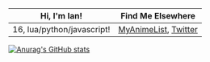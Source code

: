 | Hi, I'm Ian!               | Find Me Elsewhere                                                                           |
|----------------------------|---------------------------------------------------------------------------------------------|
| 16, lua/python/javascript! | [MyAnimeList](https://myanimelist.net/profile/1teq), [Twitter](https://twitter.com/1tequre) |
[![Anurag's GitHub stats](https://github-readme-stats.vercel.app/api?username=it3qure&theme=github_dark)](https://github.com/anuraghazra/github-readme-stats)
